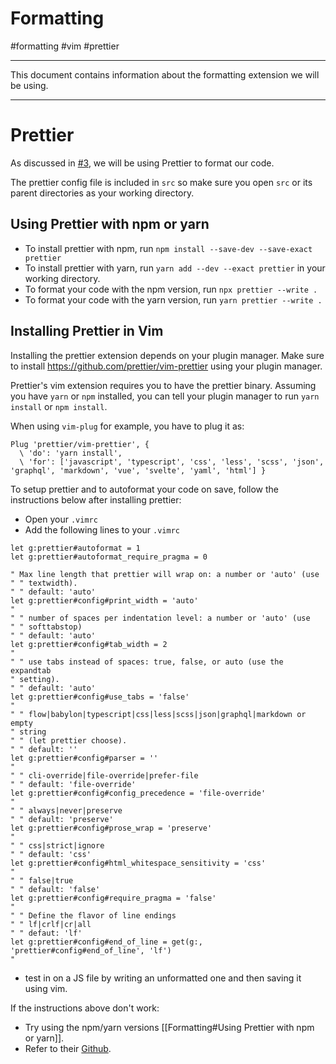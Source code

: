 # Formatting

#formatting #vim #prettier

<hr>

This document contains information about the formatting extension we will be using.

<hr>

# Prettier

As discussed in [#3](https://github.com/tomzig16/TemplateBot/issues/3), we will be using Prettier to format our code.

The prettier config file is included in `src` so make sure you open `src` or its parent directories as your working directory.

## Using Prettier with npm or yarn

- To install prettier with npm, run `npm install --save-dev --save-exact prettier`
- To install prettier with yarn, run `yarn add --dev --exact prettier` in your working directory.
- To format your code with the npm version, run `npx prettier --write .`
- To format your code with the yarn version, run `yarn prettier --write .`


## Installing Prettier in Vim

Installing the prettier extension depends on your plugin manager.
Make sure to install https://github.com/prettier/vim-prettier using your plugin manager.

Prettier's vim extension requires you to have the prettier binary.
Assuming you have `yarn` or `npm` installed, you can tell your plugin manager to run `yarn install` or `npm install`.

When using `vim-plug` for example, you have to plug it as:
```
Plug 'prettier/vim-prettier', {
  \ 'do': 'yarn install',
  \ 'for': ['javascript', 'typescript', 'css', 'less', 'scss', 'json', 'graphql', 'markdown', 'vue', 'svelte', 'yaml', 'html'] }
```

To setup prettier and to autoformat your code on save, follow the instructions below after installing prettier:
- Open your `.vimrc`
- Add the following lines to your `.vimrc`
```
let g:prettier#autoformat = 1
let g:prettier#autoformat_require_pragma = 0

" Max line length that prettier will wrap on: a number or 'auto' (use
" " textwidth).
" " default: 'auto'
let g:prettier#config#print_width = 'auto'
"
" " number of spaces per indentation level: a number or 'auto' (use
" " softtabstop)
" " default: 'auto'
let g:prettier#config#tab_width = 2
"
" " use tabs instead of spaces: true, false, or auto (use the expandtab
" setting).
" " default: 'auto'
let g:prettier#config#use_tabs = 'false'
"
" " flow|babylon|typescript|css|less|scss|json|graphql|markdown or empty
" string
" " (let prettier choose).
" " default: ''
let g:prettier#config#parser = ''
"
" " cli-override|file-override|prefer-file
" " default: 'file-override'
let g:prettier#config#config_precedence = 'file-override'
"
" " always|never|preserve
" " default: 'preserve'
let g:prettier#config#prose_wrap = 'preserve'
"
" " css|strict|ignore
" " default: 'css'
let g:prettier#config#html_whitespace_sensitivity = 'css'
"
" " false|true
" " default: 'false'
let g:prettier#config#require_pragma = 'false'
"
" " Define the flavor of line endings
" " lf|crlf|cr|all
" " defaut: 'lf'
let g:prettier#config#end_of_line = get(g:, 'prettier#config#end_of_line', 'lf')
"
```
- test in on a JS file by writing an unformatted one and then saving it using vim.

If the instructions above don't work:
- Try using the npm/yarn versions [[Formatting#Using Prettier with npm or yarn]].
- Refer to their [Github](https://github.com/prettier/vim-prettier).
